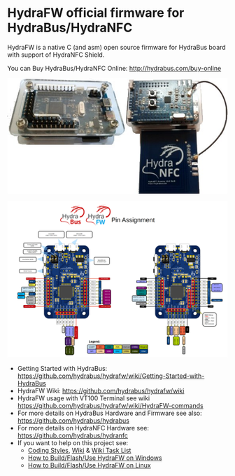 HydraFW official firmware for HydraBus/HydraNFC
========

HydraFW is a native C (and asm) open source firmware for HydraBus board with support of HydraNFC Shield.

You can Buy HydraBus/HydraNFC Online: http://hydrabus.com/buy-online

![HydraBus+HydraNFC board](HydraBus_HydraNFC_board.jpg)

![HydraFW default pin assignment](HydraFW_Default_PinAssignment.png)

* Getting Started with HydraBus: https://github.com/hydrabus/hydrafw/wiki/Getting-Started-with-HydraBus
* HydraFW Wiki: https://github.com/hydrabus/hydrafw/wiki
* HydraFW usage with VT100 Terminal see wiki https://github.com/hydrabus/hydrafw/wiki/HydraFW-commands
* For more details on HydraBus Hardware and Firmware see also: https://github.com/hydrabus/hydrabus
* For more details on HydraNFC Hardware see: https://github.com/hydrabus/hydranfc
* If you want to help on this project see:
  * [Coding Styles](https://github.com/hydrabus/hydrafw/blob/master/CODING_STYLE.md), [Wiki](https://github.com/hydrabus/hydrafw/wiki) & [Wiki Task List](https://github.com/hydrabus/hydrafw/wiki/Task-List) 
  * [How to Build/Flash/Use HydraFW on Windows](https://github.com/hydrabus/hydrafw/wiki/how-to-build-flash-and-use-hydrafw-on-windows)
  * [How to Build/Flash/Use HydraFW on Linux](https://github.com/hydrabus/hydrafw/wiki/how-to-build-flash-and-use-hydrafw-on-linux)

